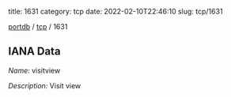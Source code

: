 title: 1631
category: tcp
date: 2022-02-10T22:46:10
slug: tcp/1631

[portdb](/) / [tcp](/category/tcp.html) / 1631


## IANA Data

_Name:_ visitview

_Description:_ Visit view

